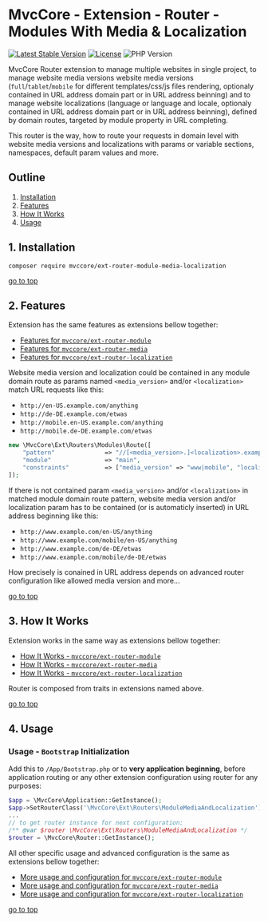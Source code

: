 # MvcCore - Extension - Router - Modules With Media & Localization

[![Latest Stable Version](https://img.shields.io/badge/Stable-v5.0.1-brightgreen.svg?style=plastic)](https://github.com/mvccore/ext-router-module-media-localization/releases)
[![License](https://img.shields.io/badge/License-BSD%203-brightgreen.svg?style=plastic)](https://mvccore.github.io/docs/mvccore/5.0.0/LICENSE.md)
![PHP Version](https://img.shields.io/badge/PHP->=5.4-brightgreen.svg?style=plastic)

MvcCore Router extension to manage multiple websites in single project, to manage website media versions website media versions (`full`/`tablet`/`mobile` for different templates/css/js files rendering, optionaly contained in URL address domain part or in URL address beinning) and to manage website localizations (language or language and locale, optionaly contained in URL address domain part or in URL address beinning), defined by domain routes, targeted by module property in URL completing.  

This router is the way, how to route your requests in domain level with website media versions and localizations with params or variable sections, namespaces, default param values and more.

## Outline  
1. [Installation](#user-content-1-installation)  
2. [Features](#user-content-2-features)  
3. [How It Works](#user-content-3-how-it-works)  
4. [Usage](#user-content-4-usage) 

## 1. Installation
```shell
composer require mvccore/ext-router-module-media-localization
```

[go to top](#user-content-outline)

## 2. Features
Extension has the same features as extensions bellow together:
- [Features for `mvccore/ext-router-module`](https://github.com/mvccore/ext-router-module#user-content-2-features)  
- [Features for `mvccore/ext-router-media`](https://github.com/mvccore/ext-router-media#user-content-2-features)  
- [Features for `mvccore/ext-router-localization`](https://github.com/mvccore/ext-router-localization#user-content-2-features)  

Website media version and localization could be contained in any module domain route as params named `<media_version>` and/or `<localization>` match URL requests like this:
- `http://en-US.example.com/anything`
- `http://de-DE.example.com/etwas`
- `http://mobile.en-US.example.com/anything`
- `http://mobile.de-DE.example.com/etwas`
```php
new \MvcCore\Ext\Routers\Modules\Route([
    "pattern"              => "//[<media_version>.]<localization>.example.com",
    "module"               => "main",
    "constraints"          => ["media_version" => "www|mobile", "localization" => "-a-zA-Z0-9"],
]);
```
If there is not contained param `<media_version>` and/or `<localization>` in matched module domain route pattern, website media version and/or localization param has to be contained (or is automaticly inserted) in URL address beginning like this:
- `http://www.example.com/en-US/anything`
- `http://www.example.com/mobile/en-US/anything`
- `http://www.example.com/de-DE/etwas`
- `http://www.example.com/mobile/de-DE/etwas`

How precisely is conained in URL address depends on advanced router configuration like allowed media version and more...

[go to top](#user-content-outline)

## 3. How It Works

Extension works in the same way as extensions bellow together:
- [How It Works - `mvccore/ext-router-module`](https://github.com/mvccore/ext-router-module#user-content-3-how-it-works)  
- [How It Works - `mvccore/ext-router-media`](https://github.com/mvccore/ext-router-media#user-content-3-how-it-works)  
- [How It Works - `mvccore/ext-router-localization`](https://github.com/mvccore/ext-router-localization#user-content-3-how-it-works)  

Router is composed from traits in extensions named above.

[go to top](#user-content-outline)

## 4. Usage

### Usage - `Bootstrap` Initialization

Add this to `/App/Bootstrap.php` or to **very application beginning**, 
before application routing or any other extension configuration
using router for any purposes:

```php
$app = \MvcCore\Application::GetInstance();
$app->SetRouterClass('\MvcCore\Ext\Routers\ModuleMediaAndLocalization');
...
// to get router instance for next configuration:
/** @var $router \MvcCore\Ext\Routers\ModuleMediaAndLocalization */
$router = \MvcCore\Router::GetInstance();
```

All other specific usage and advanced configuration is the same as extensions bellow together:
- [More usage and configuration for `mvccore/ext-router-module`](https://github.com/mvccore/ext-router-module#user-content-42-usage---targeting-custom-application-part)
- [More usage and configuration for `mvccore/ext-router-media`](https://github.com/mvccore/ext-router-media#user-content-42-usage---media-url-prefixes-and-allowed-media-versions)
- [More usage and configuration for `mvccore/ext-router-localization`](https://github.com/mvccore/ext-router-localization#user-content-3-how-it-works)  

[go to top](#user-content-outline)
